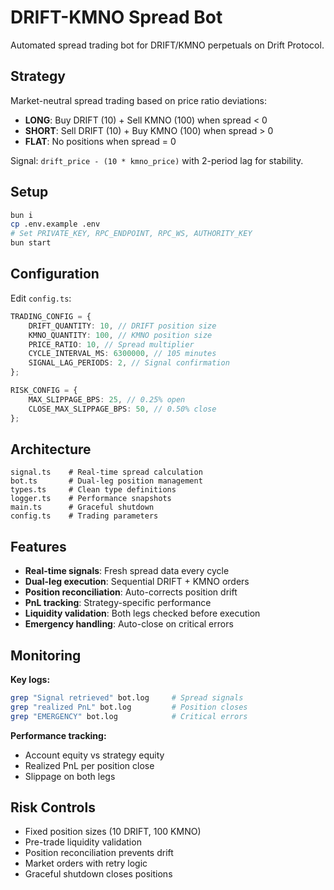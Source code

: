 # DRIFT-KMNO Spread Bot

Automated spread trading bot for DRIFT/KMNO perpetuals on Drift Protocol.

## Strategy

Market-neutral spread trading based on price ratio deviations:

- **LONG**: Buy DRIFT (10) + Sell KMNO (100) when spread < 0
- **SHORT**: Sell DRIFT (10) + Buy KMNO (100) when spread > 0
- **FLAT**: No positions when spread = 0

Signal: `drift_price - (10 * kmno_price)` with 2-period lag for stability.

## Setup

```bash
bun i
cp .env.example .env
# Set PRIVATE_KEY, RPC_ENDPOINT, RPC_WS, AUTHORITY_KEY
bun start
```

## Configuration

Edit `config.ts`:

```typescript
TRADING_CONFIG = {
	DRIFT_QUANTITY: 10, // DRIFT position size
	KMNO_QUANTITY: 100, // KMNO position size
	PRICE_RATIO: 10, // Spread multiplier
	CYCLE_INTERVAL_MS: 6300000, // 105 minutes
	SIGNAL_LAG_PERIODS: 2, // Signal confirmation
};

RISK_CONFIG = {
	MAX_SLIPPAGE_BPS: 25, // 0.25% open
	CLOSE_MAX_SLIPPAGE_BPS: 50, // 0.50% close
};
```

## Architecture

```
signal.ts    # Real-time spread calculation
bot.ts       # Dual-leg position management
types.ts     # Clean type definitions
logger.ts    # Performance snapshots
main.ts      # Graceful shutdown
config.ts    # Trading parameters
```

## Features

- **Real-time signals**: Fresh spread data every cycle
- **Dual-leg execution**: Sequential DRIFT + KMNO orders
- **Position reconciliation**: Auto-corrects position drift
- **PnL tracking**: Strategy-specific performance
- **Liquidity validation**: Both legs checked before execution
- **Emergency handling**: Auto-close on critical errors

## Monitoring

**Key logs:**

```bash
grep "Signal retrieved" bot.log     # Spread signals
grep "realized PnL" bot.log         # Position closes
grep "EMERGENCY" bot.log            # Critical errors
```

**Performance tracking:**

- Account equity vs strategy equity
- Realized PnL per position close
- Slippage on both legs

## Risk Controls

- Fixed position sizes (10 DRIFT, 100 KMNO)
- Pre-trade liquidity validation
- Position reconciliation prevents drift
- Market orders with retry logic
- Graceful shutdown closes positions
